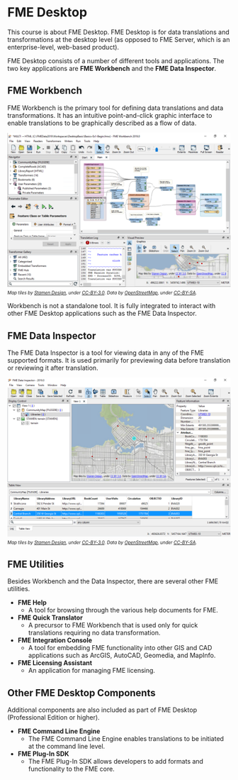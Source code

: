 # FME Desktop #
This course is about FME Desktop. FME Desktop is for data translations and transformations at the desktop level (as opposed to FME Server, which is an enterprise-level, web-based product).

FME Desktop consists of a number of different tools and applications. The two key applications are **FME Workbench** and the **FME Data Inspector**.

## FME Workbench ##
FME Workbench is the primary tool for defining data translations and data transformations. It has an intuitive point-and-click graphic interface to enable translations to be graphically described as a flow of data.

![](./Images/Img1.003.FMEWorkbench.png)
<br><span style="font-style:italic;font-size:x-small">Map tiles by <a href="https://stamen.com">Stamen Design</a>, under <a href="https://creativecommons.org/licenses/by/3.0">CC-BY-3.0</a>. Data by <a href="http://openstreetmap.org">OpenStreetMap</a>, under <a href="http://creativecommons.org/licenses/by-sa/3.0">CC-BY-SA</a>.

Workbench is not a standalone tool. It is fully integrated to interact with other FME Desktop applications such as the FME Data Inspector.

## FME Data Inspector ##
The FME Data Inspector is a tool for viewing data in any of the FME supported formats. It is used primarily for previewing data before translation or reviewing it after translation.

![](./Images/Img1.004.FMEDataInspector.png)
<br><span style="font-style:italic;font-size:x-small">Map tiles by <a href="https://stamen.com">Stamen Design</a>, under <a href="https://creativecommons.org/licenses/by/3.0">CC-BY-3.0</a>. Data by <a href="http://openstreetmap.org">OpenStreetMap</a>, under <a href="http://creativecommons.org/licenses/by-sa/3.0">CC-BY-SA</a>.

## FME Utilities ##
Besides Workbench and the Data Inspector, there are several other FME utilities.

- **FME Help**
	- A tool for browsing through the various help documents for FME.
- **FME Quick Translator**
	- A precursor to FME Workbench that is used only for quick translations requiring no data transformation.
- **FME Integration Console**
	- A tool for embedding FME functionality into other GIS and CAD applications such as ArcGIS, AutoCAD, Geomedia, and MapInfo.
- **FME Licensing Assistant**
	- An application for managing FME licensing.


## Other FME Desktop Components ##
Additional components are also included as part of FME Desktop (Professional Edition or higher).

- **FME Command Line Engine**
	- The FME Command Line Engine enables translations to be initiated at the command line level.
- **FME Plug-In SDK**
	- The FME Plug-In SDK allows developers to add formats and functionality to the FME core.
